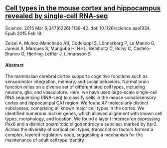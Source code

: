 ## [Cell types in the mouse cortex and hippocampus revealed by single-cell RNA-seq](https://www.ncbi.nlm.nih.gov/pubmed/25700174)

Science. 2015 Mar 6;347(6226):1138-42. doi: 10.1126/science.aaa1934. Epub 2015 Feb 19.

Zeisel A, Muñoz-Manchado AB, Codeluppi S, Lönnerberg P, La Manno G, Juréus A, Marques S, Munguba H, He L, Betsholtz C, Rolny C, Castelo-Branco G, Hjerling-Leffler J, Linnarsson S

#### Abstract
The mammalian cerebral cortex supports cognitive functions such as sensorimotor integration, memory, and social behaviors. Normal brain function relies on a diverse set of differentiated cell types, including neurons, glia, and vasculature. Here, we have used large-scale single-cell RNA sequencing (RNA-seq) to classify cells in the mouse somatosensory cortex and hippocampal CA1 region. We found 47 molecularly distinct subclasses, comprising all known major cell types in the cortex. We identified numerous marker genes, which allowed alignment with known cell types, morphology, and location. We found a layer I interneuron expressing Pax6 and a distinct postmitotic oligodendrocyte subclass marked by Itpr2. Across the diversity of cortical cell types, transcription factors formed a complex, layered regulatory code, suggesting a mechanism for the maintenance of adult cell type identity.
